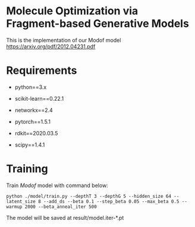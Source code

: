 # Molecule Optimization via Fragment-based Generative Models


This is the implementation of our Modof model https://arxiv.org/pdf/2012.04231.pdf



# Requirements


* python==3.x
* scikit-learn==0.22.1

* networkx==2.4

* pytorch==1.5.1

* rdkit==2020.03.5

* scipy==1.4.1


# Training


Train *Modof* model with command below:

```
python ./model/train.py --depthT 3 --depthG 5 --hidden_size 64 --latent_size 8 --add_ds --beta 0.1 --step_beta 0.05 --max_beta 0.5 --warmup 2000 --beta_anneal_iter 500
```

The model will be saved at result/model.iter-*.pt





